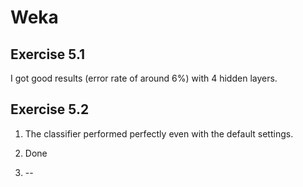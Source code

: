 # Weka

## Exercise 5.1

I got good results (error rate of around 6%) with 4 hidden layers.

## Exercise 5.2

1. The classifier performed perfectly even with the default settings.

2. Done

3. --
